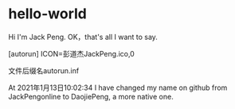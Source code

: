 # hello-world
Hi I'm Jack Peng.
OK，that's all I want to say.

[autorun]
ICON=彭道杰JackPeng.ico,0

文件后缀名autorun.inf

At 2021年1月13日10:02:34 I have changed my name on github from JackPengonline to DaojiePeng, a more native one.
